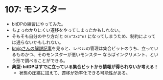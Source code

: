 # 107: モンスター

- bitDPの練習にやってみた。
- ちょっわかりにくい遷移をやってしまったかもしれない。
- そもそも自分のやり方だと `O(n^2x2^n)` になってしまうため、制約によっては通らないかもしれない。
- [kmjpさんの解説記事](http://kmjp.hatenablog.jp/entry/2014/12/19/1100)を見ると、レベルの管理は集合ビットのうち、立っているものかつ、そのモンスターが悪いモンスター
ならばインクリメント、という形で調べることができる。
- **典型: bitDPはすでに立っている集合ビットから情報が得られないか考える！**
  - 状態の圧縮に加えて、遷移が効率化できる可能性がある。
